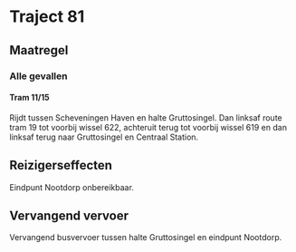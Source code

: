 # Traject 81
## Maatregel
### Alle gevallen

#### Tram 11/15
Rijdt tussen Scheveningen Haven en halte Gruttosingel. Dan linksaf route tram 19 tot voorbij wissel 622, achteruit terug tot voorbij wissel 619 en dan linksaf terug naar Gruttosingel en Centraal Station.

## Reizigerseffecten
Eindpunt Nootdorp onbereikbaar.

## Vervangend vervoer
Vervangend busvervoer tussen halte Gruttosingel en eindpunt Nootdorp.